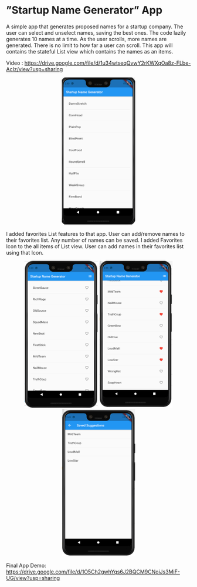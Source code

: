 
# ”Startup Name Generator” App

A simple app that generates proposed names for a startup company. The user can select and unselect names, saving the best ones. The code lazily generates 10 names at a time. As the user scrolls, more names are generated. There is no limit to how far a user can scroll. This app will contains the stateful List view which contains the names as an items.


Video : https://drive.google.com/file/d/1u34wtseqQvwY2rKWXqOa8z-FLbe-AcIz/view?usp=sharing

<p align="center">
<img src="https://github.com/MeetSuvariya25/WCMC_AppDevelopment/blob/main/Startup%20Name%20Generator/SN1.PNG" width="200" height="400" />
</p>

I added favorites List features to that app. User can add/remove names to their favorites list. Any number of names can be saved. I added Favorites Icon to the all items of List view. User can add names in their favorites list using that Icon.

<p align="center">
<img src="https://github.com/MeetSuvariya25/WCMC_AppDevelopment/blob/main/Startup%20Name%20Generator/SN2.PNG" width="200" height="400" />
<img src="https://github.com/MeetSuvariya25/WCMC_AppDevelopment/blob/main/Startup%20Name%20Generator/SN3.PNG" width="200" height="400" />
<img src="https://github.com/MeetSuvariya25/WCMC_AppDevelopment/blob/main/Startup%20Name%20Generator/SN4.PNG" width="200" height="400" />
</p>

Final App Demo: https://drive.google.com/file/d/1O5Ch2gwhYqs6J2BQCM9CNoiJs3MiF-UG/view?usp=sharing
